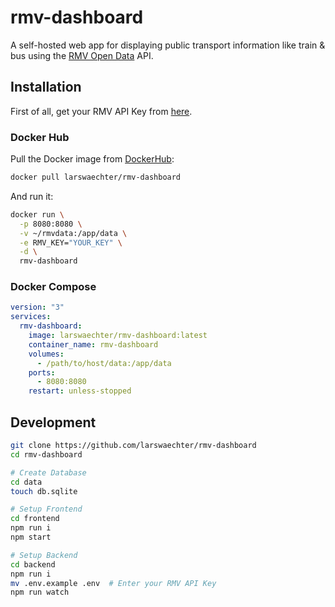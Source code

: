 # rmv-dashboard

A self-hosted web app for displaying public transport information like train & bus using the [RMV Open Data](https://opendata.rmv.de/site/start.html) API.

## Installation

First of all, get your RMV API Key from [here](https://opendata.rmv.de/site/anmeldeseite.html).

### Docker Hub

Pull the Docker image from [DockerHub](https://hub.docker.com/r/larswaechter/rmv-dashboard):

```bash
docker pull larswaechter/rmv-dashboard
```

And run it:

```bash
docker run \
  -p 8080:8080 \
  -v ~/rmvdata:/app/data \
  -e RMV_KEY="YOUR_KEY" \
  -d \
  rmv-dashboard
```

### Docker Compose

```yml
version: "3"
services:
  rmv-dashboard:
    image: larswaechter/rmv-dashboard:latest
    container_name: rmv-dashboard
    volumes:
      - /path/to/host/data:/app/data
    ports:
      - 8080:8080
    restart: unless-stopped
```

## Development

```bash
git clone https://github.com/larswaechter/rmv-dashboard
cd rmv-dashboard

# Create Database
cd data
touch db.sqlite

# Setup Frontend
cd frontend
npm run i
npm start

# Setup Backend
cd backend
npm run i
mv .env.example .env  # Enter your RMV API Key
npm run watch
```
